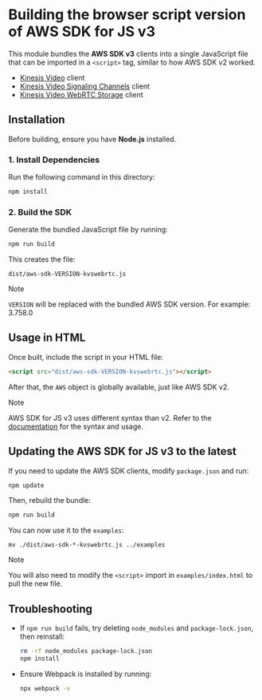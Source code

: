 # Building the browser script version of AWS SDK for JS v3

This module bundles the **AWS SDK v3** clients into a single JavaScript file that can be imported in a `<script>` tag, similar to how AWS SDK v2 worked.
* [Kinesis Video](https://docs.aws.amazon.com/kinesisvideostreams/latest/dg/API_Operations_Amazon_Kinesis_Video_Streams.html) client
* [Kinesis Video Signaling Channels](https://docs.aws.amazon.com/kinesisvideostreams/latest/dg/API_Operations_Amazon_Kinesis_Video_Signaling_Channels.html) client
* [Kinesis Video WebRTC Storage](https://docs.aws.amazon.com/kinesisvideostreams/latest/dg/API_Operations_Amazon_Kinesis_Video_WebRTC_Storage.html) client

## **Installation**

Before building, ensure you have **Node.js** installed.

### **1. Install Dependencies**
Run the following command in this directory:

```sh
npm install
```

### **2. Build the SDK**
Generate the bundled JavaScript file by running:

```sh
npm run build
```

This creates the file:
```
dist/aws-sdk-VERSION-kvswebrtc.js
```

> [!NOTE]
> `VERSION` will be replaced with the bundled AWS SDK version. For example: 3.758.0

## **Usage in HTML**
Once built, include the script in your HTML file:

```html
<script src="dist/aws-sdk-VERSION-kvswebrtc.js"></script>
```

After that, the `AWS` object is globally available, just like AWS SDK v2.

> [!NOTE]
> AWS SDK for JS v3 uses different syntax than v2. Refer to the [documentation](https://docs.aws.amazon.com/AWSJavaScriptSDK/v3/latest/client/kinesis-video/) for the syntax and usage.

## **Updating the AWS SDK for JS v3 to the latest**

If you need to update the AWS SDK clients, modify `package.json` and run:

```sh
npm update
```

Then, rebuild the bundle:

```sh
npm run build
```

You can now use it to the `examples`:
```shell
mv ./dist/aws-sdk-*-kvswebrtc.js ../examples
```

> [!NOTE]
> You will also need to modify the `<script>` import in `examples/index.html` to pull the new file.

## **Troubleshooting**
- If `npm run build` fails, try deleting `node_modules` and `package-lock.json`, then reinstall:
  ```sh
  rm -rf node_modules package-lock.json
  npm install
  ```
- Ensure Webpack is installed by running:
  ```sh
  npx webpack -v
  ```
